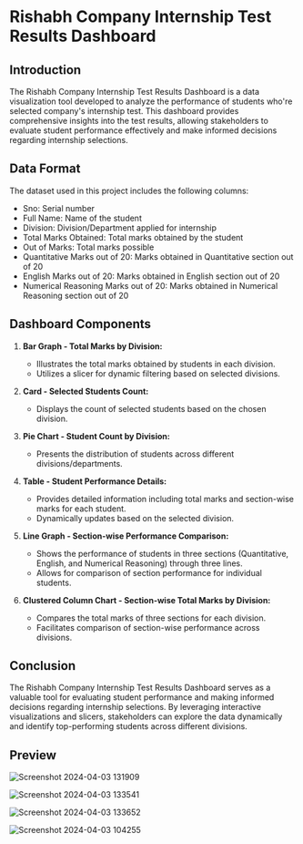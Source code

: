 # Rishabh Company Internship Test Results Dashboard

## Introduction
The Rishabh Company Internship Test Results Dashboard is a data visualization tool developed to analyze the performance of students who're selected company's internship test. This dashboard provides comprehensive insights into the test results, allowing stakeholders to evaluate student performance effectively and make informed decisions regarding internship selections.

## Data Format
The dataset used in this project includes the following columns:

- Sno: Serial number
- Full Name: Name of the student
- Division: Division/Department applied for internship
- Total Marks Obtained: Total marks obtained by the student
- Out of Marks: Total marks possible
- Quantitative Marks out of 20: Marks obtained in Quantitative section out of 20
- English Marks out of 20: Marks obtained in English section out of 20
- Numerical Reasoning Marks out of 20: Marks obtained in Numerical Reasoning section out of 20

## Dashboard Components
1. **Bar Graph - Total Marks by Division:**
   - Illustrates the total marks obtained by students in each division.
   - Utilizes a slicer for dynamic filtering based on selected divisions.

2. **Card - Selected Students Count:**
   - Displays the count of selected students based on the chosen division.
   
3. **Pie Chart - Student Count by Division:**
   - Presents the distribution of students across different divisions/departments.
   
4. **Table - Student Performance Details:**
   - Provides detailed information including total marks and section-wise marks for each student.
   - Dynamically updates based on the selected division.
   
5. **Line Graph - Section-wise Performance Comparison:**
   - Shows the performance of students in three sections (Quantitative, English, and Numerical Reasoning) through three lines.
   - Allows for comparison of section performance for individual students.
   
6. **Clustered Column Chart - Section-wise Total Marks by Division:**
   - Compares the total marks of three sections for each division.
   - Facilitates comparison of section-wise performance across divisions.

## Conclusion
The Rishabh Company Internship Test Results Dashboard serves as a valuable tool for evaluating student performance and making informed decisions regarding internship selections. By leveraging interactive visualizations and slicers, stakeholders can explore the data dynamically and identify top-performing students across different divisions.

## Preview
![Screenshot 2024-04-03 131909](https://github.com/apekshagangurde/Rishabh-Live-Project-Test-Result-Dashboard/assets/100061307/0f36c988-2922-4ead-99c5-e85f875ddc2f)


![Screenshot 2024-04-03 133541](https://github.com/apekshagangurde/Rishabh-Live-Project-Test-Result-Dashboard/assets/100061307/ff4fb9d3-910a-42d4-b0f8-837638a12752)

![Screenshot 2024-04-03 133652](https://github.com/apekshagangurde/Rishabh-Live-Project-Test-Result-Dashboard/assets/100061307/02487083-087a-4688-ac45-11fa182f9cf6)

![Screenshot 2024-04-03 104255](https://github.com/apekshagangurde/Rishabh-Live-Project-Test-Result-Dashboard/assets/100061307/1968c123-aa49-42db-b914-10364f6554c4)



